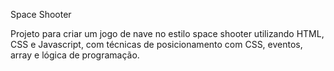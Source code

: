 Space Shooter

Projeto para criar um jogo de nave no estilo space shooter utilizando HTML, CSS e Javascript, com técnicas de posicionamento com CSS, eventos, array e lógica de programação.
